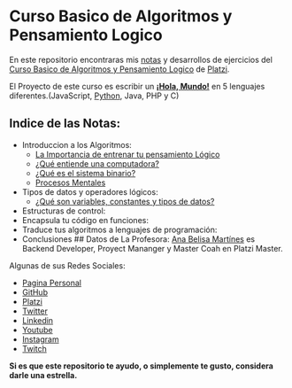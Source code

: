 # Curso Basico de Algoritmos y Pensamiento Logico

En este repositorio encontraras mis [notas](./Notas) y desarrollos de ejercicios del [Curso Basico de Algoritmos y Pensamiento Logico](https://platzi.com/clases/pensamiento-logico/) de [Platzi](https://platzi.com/r/EliazBobadilla).

El Proyecto de este curso es escribir un [**¡Hola, Mundo!**](https://github.com/EliazBobadilla/Hola-Mundo) en 5 lenguajes diferentes.(JavaScript, [Python](https://github.com/EliazBobadilla/Curso-Basico-de-Python), Java, PHP y C)

## Indice de las Notas:

- Introduccion a los Algoritmos:
  - [La Importancia de entrenar tu pensamiento Lógico](./Notas/01_IntroduccionAlgoritmos/01_Importancia_pensamiento_logico.md)
  - [¿Qué entiende una computadora?](./Notas/01_IntroduccionAlgoritmos/02_que_entiende_una_computadora.md)
  - [¿Qué es el sistema binario?](./Notas/01_IntroduccionAlgoritmos/03_sistema_binario.md)
  - [Procesos Mentales](04_requerimientos_procesos_mentales.md)
- Tipos de datos y operadores lógicos:
  - [¿Qué son variables, constantes y tipos de datos?](./Notas/02_tipos_De_datos_operadores_logicos/05_variables_constantes_tipos_datos.md)
- Estructuras de control:
- Encapsula tu código en funciones:
- Traduce tus algoritmos a lenguajes de programación:
- Conclusiones ## Datos de La Profesora:
  [Ana Belisa Martínes](https://anabelisa.co/about/) es Backend Developer, Proyect Mananger y Master Coah en Platzi Master.

Algunas de sus Redes Sociales:

- [Pagina Personal](https://anabelisa.co)
- [GitHub](https://github.com/anabelisam)
- [Platzi](https://platzi.com/p/anabelisam)
- [Twitter](https://twitter.com/anabelisam_)
- [Linkedin](https://www.linkedin.com/in/anabelisam/)
- [Youtube](https://www.youtube.com/channel/UCqiIcOoc3Gg0sHaw8Ncgqkw/videos)
- [Instagram](https://www.instagram.com/anabelisam/?hl=es-la)
- [Twitch](https://www.twitch.tv/anabelisam)

**Si es que este repositorio te ayudo, o simplemente te gusto, considera darle una estrella.**
